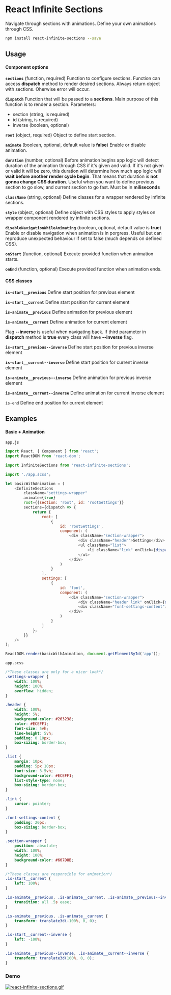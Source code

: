 React Infinite Sections
=======================

Navigate through sections with animations. Define your own animations through CSS.

```sh
npm install react-infinite-sections --save
```

## Usage

#### Component options

**`sections`** (function, required)
Function to configure sections. Function can access **dispatch** method to render desired sections.
Always return object with sections. Oherwise error will occur.

**`dispatch`**
Function that will be passed to a **sections**. Main purpose of this function is to render a section.
Parameters:
- section (string, is required)
- id (string, is required)
- inverse (boolean, optional)

**`root`** (object, required)
Object to define start section.

**`animate`** (boolean, optional, default value is **false**)
Enable or disable animation.

**`duration`** (number, optional)
Before animation begins app logic will detect duration of the animation through CSS if it's given and valid.
If it's not given or valid it will be zero, this duration will determine how much app logic will **wait before another render cycle begin**.
That means that duration is **not gonna change CSS duration**.
Useful when you want to define previous section to go slow, and current section to go fast.
Must be in **miliseconds**


**`className`** (string, optional)
Define classes for a wrapper rendered by infinite sections.

**`style`** (object, optional)
Define object with CSS styles to apply styles on wrapper component rendered by infinite sections.

**`disableNavigationWhileAnimating`** (boolean, optional, default value is **true**)
Enable or disable navigation when animation is in porgress.
Useful but can reproduce unexpected behaviour if set to false (much depends on defined CSS).

**`onStart`** (function, optional)
Execute provided function when animation starts.

**`onEnd`** (function, optional)
Execute provided function when animation ends.

#### CSS classes


**`is-start__previous`**
Define start position for previous element

**`is-start__current`**
Define start position for current element

**`is-animate__previous`**
Define animation for previous element

**`is-animate__current`**
Define animation for current element


Flag **--inverse** is useful when navigating back.
If third parameter in **dispatch** method is **true**
every class will have **--inverse** flag.


**`is-start__previous--inverse`**
Define start position for previous inverse element

**`is-start__current--inverse`**
Define start position for current inverse element

**`is-animate__previous--inverse`**
Define animation for previous inverse element

**`is-animate__current--inverse`**
Define animation for current inverse element


`is-end` Define end position for current element

## Examples

#### Basic + Animation

`app.js`
```javascript
import React, { Component } from 'react';
import ReactDOM from 'react-dom';

import InfiniteSections from 'react-infinite-sections';

import './app.scss';

let basicWithAnimation = (
	<InfiniteSections
		className="settings-wrapper"
		animate={true}
		root={{section: 'root', id: 'rootSettings'}}
		sections={dispatch => {
			return {
				root: [
					{
						id: 'rootSettings',
						component: (
							<div className="section-wrapper">
								<div className="header">Settings</div>
								<ul className="list">
									<li className="link" onClick={dispatch('settings', 'font')}>Font</li>
								</ul>
							</div>	
						)
					}
				],
				settings: [
					{
						id: 'font',
						component: (
							<div className="section-wrapper">
								<div className="header link" onClick={dispatch('root', 'rootSettings', true)}>Back</div>
								<div className="font-settings-content">All options for font...</div>
							</div>
						)
					}
				]
			};
		}}
	/>	
);

ReactDOM.render(basicWithAnimation, document.getElementById('app'));
```

`app.scss`
```scss
/*These classes are only for a nicer look*/
.settings-wrapper {
	width: 100%;
	height: 100%;
	overflow: hidden;
}

.header {
	width: 100%;
    height: 5%;
    background-color: #263238;
    color: #ECEFF1;
    font-size: 5vh;
    line-height: 5vh;
    padding: 0 10px;
    box-sizing: border-box;
}

.list {
	margin: 10px;
    padding: 5px 10px;
    font-size: 3.5vh;
    background-color: #ECEFF1;
    list-style-type: none;
    box-sizing: border-box;
}

.link {
	cursor: pointer;
}

.font-settings-content {
	padding: 20px;
    box-sizing: border-box;
}

.section-wrapper {
	position: absolute;
	width: 100%;
	height: 100%;
	background-color: #607D8B;
}

/*These classes are responsible for animation*/
.is-start__current {
	left: 100%;
}

.is-animate__previous, .is-animate__current, .is-animate__previous--inverse, .is-animate__current--inverse {
	transition: all .5s ease;
}

.is-animate__previous, .is-animate__current {
	transform: translate3d(-100%, 0, 0);
}

.is-start__current--inverse {
	left: -100%;
}

.is-animate__previous--inverse, .is-animate__current--inverse {
	transform: translate3d(100%, 0, 0);
}
```

### Demo

[![react-infinite-sections.gif](http://gifyu.com/images/react-infinite-sections.gif)](http://gifyu.com/image/SMuj)
